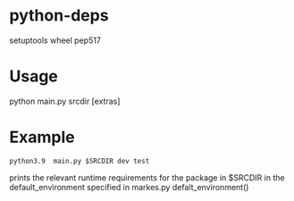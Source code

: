 # python-deps
setuptools wheel pep517
# Usage
python main.py srcdir [extras]
# Example
```
python3.9  main.py $SRCDIR dev test
```
prints the relevant runtime requirements for the package in $SRCDIR in the default_environment 
specified in markes.py defalt_environment()
